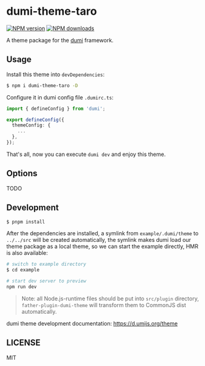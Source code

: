 # dumi-theme-taro

[![NPM version](https://img.shields.io/npm/v/dumi-theme-taro.svg?style=flat)](https://npmjs.org/package/dumi-theme-taro)
[![NPM downloads](http://img.shields.io/npm/dm/dumi-theme-taro.svg?style=flat)](https://npmjs.org/package/dumi-theme-taro)

A theme package for the [dumi](https://d.umijs.org) framework.

## Usage

Install this theme into `devDependencies`:

```bash
$ npm i dumi-theme-taro -D
```

Configure it in dumi config file `.dumirc.ts`:

```ts
import { defineConfig } from 'dumi';

export defineConfig({
  themeConfig: {
    ...
  },
});
```

That's all, now you can execute `dumi dev` and enjoy this theme.

## Options

TODO

## Development

```bash
$ pnpm install
```

After the dependencies are installed, a symlink from `example/.dumi/theme` to `../../src` will be created automatically, the symlink makes dumi load our theme package as a local theme, so we can start the example directly, HMR is also available:

```bash
# switch to example directory
$ cd example

# start dev server to preview
npm run dev
```

> Note: all Node.js-runtime files should be put into `src/plugin` directory, `father-plugin-dumi-theme` will transform them to CommonJS dist automatically.

dumi theme development documentation: https://d.umijs.org/theme

## LICENSE

MIT
